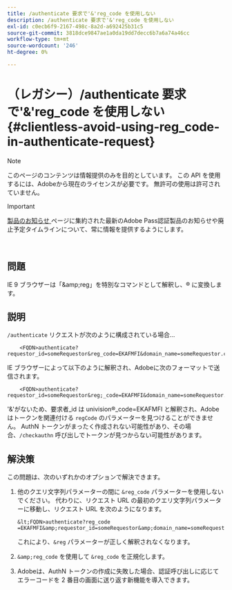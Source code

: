 ```yaml
---
title: /authenticate 要求で'&'reg_code を使用しない
description: /authenticate 要求で'&'reg_code を使用しない
exl-id: c0ecb6f9-2167-498c-8a2d-a692425b31c5
source-git-commit: 3818dce9847ae1a0da19dd7decc6b7a6a74a46cc
workflow-type: tm+mt
source-wordcount: '246'
ht-degree: 0%

---
```


# （レガシー）/authenticate 要求で&#39;&amp;&#39;reg_code を使用しない {#clientless-avoid-using-reg_code-in-authenticate-request}

>[!NOTE]
>
>このページのコンテンツは情報提供のみを目的としています。 この API を使用するには、Adobeから現在のライセンスが必要です。 無許可の使用は許可されていません。

>[!IMPORTANT]
>
> [ 製品のお知らせ ](/help/authentication/product-announcements.md) ページに集約された最新のAdobe Pass認証製品のお知らせや廃止予定タイムラインについて、常に情報を提供するようにします。

</br>



## 問題

IE 9 ブラウザーは「\&amp;reg」を特別なコマンドとして解釈し、® に変換します。

## 説明

`/authenticate` リクエストが次のように構成されている場合…


```
    <FQDN>authenticate? requestor_id=someRequestor&reg_code=EKAFMFI&domain_name=someRequestor.com&noflash=true&mso_id=someMvpd&redirect_url=someRequestor.redirect.url.html
```


IE ブラウザーによって以下のように解釈され、Adobeに次のフォーマットで送信されます。


```
    <FQDN>authenticate?requestor_id=someRequestor&reg;_code=EKAFMFI&domain_name=someRequestor.com&noflash=true&mso_id=someMvpd&redirect_url=someRequestor.redirect.url.html
```


&#39;&amp;&#39;がないため、要求者\_id は univision®\_code=EKAFMFI と解釈され、Adobeはトークンを関連付ける `regCode` のパラメーターを見つけることができません。  AuthN トークンがまったく作成されない可能性があり、その場合、`/checkauthn` 呼び出しでトークンが見つからない可能性があります。



## 解決策

この問題は、次のいずれかのオプションで解決できます。

1. 他のクエリ文字列パラメーターの間に `&reg_code` パラメーターを使用しないでください。  代わりに、リクエスト URL の最初のクエリ文字列パラメーターに移動し、リクエスト URL を次のようになります。


       &lt;FQDN>authenticate?reg_code =EKAFMFI&amp;requestor_id=someRequestor&amp;domain_name=someRequestor.com&amp;noflash=true&amp;mso_id=someMvpd&amp;redirect_url=someRequestor.redirect.url.html
   

   これにより、`&reg` パラメーターが正しく解釈されなくなります。

1. `&amp;reg_code` を使用して `&reg_code` を正規化します。

1. Adobeは、AuthN トークンの作成に失敗した場合、認証呼び出しに応じてエラーコードを 2 番目の画面に送り返す新機能を導入できます。
